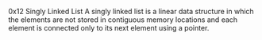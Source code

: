0x12 Singly Linked List
A singly linked list is a linear data structure in which the elements are not stored in contiguous memory locations and each element is connected only to its next element using a pointer.

